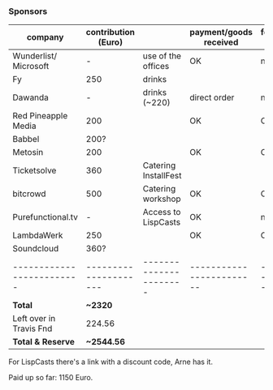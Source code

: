 ### Sponsors

| company                 | contribution (Euro) |                      | payment/goods received | forwarded to travis |
|-------------------------|---------------------|----------------------|------------------------|---------------------|
| Wunderlist/ Microsoft   | -                   | use of the offices   | OK                     | n/a                 |
| Fy                      | 250                 | drinks               |                        |                     |
| Dawanda                 | -                   | drinks (~220)        | direct order           | n/a                 |
| Red Pineapple Media     | 200                 |                      | OK                     | OK                  |
| Babbel                  | 200?                |                      |                        |                     |
| Metosin                 | 200                 |                      | OK                     | OK                  |
| Ticketsolve             | 360                 | Catering InstallFest |                        |                     |
| bitcrowd                | 500                 | Catering workshop    | OK                     | OK                  |
| Purefunctional.tv       | -                   | Access to LispCasts  | OK                     | n/a                 |
| LambdaWerk              | 250                 |                      | OK                     | OK                  |
| Soundcloud              | 360?                |                      |                        |                     |
|-------------------------|---------------------|----------------------|------------------------|---------------------|
| **Total**               | **~2320**           |                      |                        |                     |
| Left over in Travis Fnd | 224.56              |                      |                        |                     |
| **Total & Reserve**     | **~2544.56**        |                      |                        |                     |

For LispCasts there's a link with a discount code, Arne has it.

Paid up so far: 1150 Euro.
